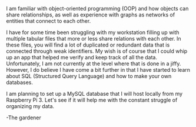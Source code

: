 I am familiar with object-oriented programming (OOP) and how objects can share relationships, as well as experience with graphs as networks of entities that connect to each other. 

I have for some time been struggling with my workstation filling up with multiple tabular files that more or less share relations with each other. In these files, you will find a lot of duplicated or redundant data that is connected through weak identifiers. My wish is of course that I could whip up an app that helped me verify and keep track of all the data. Unfortunately, I am not currently at the level where that is done in a jiffy. However, I do believe I have come a bit further in that I have started to learn about SQL (Structured Query Language) and how to make your own databases. 

I am planning to set up a MySQL database that I will host locally from my Raspberry Pi 3.
Let's see if it will help me with the constant struggle of organizing my data.

-The gardener 